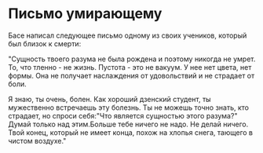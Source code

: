 # Письмо умирающему

Басе написал следующее письмо одному из своих учеников, который был близок к смерти:

"Сущность твоего разума не была рождена и поэтому никогда не умрет. То, что тленно - не жизнь. Пустота - это не вакуум. У нее нет цвета, нет формы. Она не получает наслаждения от удовольствий и не страдает от боли.

Я знаю, ты очень, болен. Как хороший дзенский студент, ты мужественно встречаешь эту болезнь. Ты не можешь точно знать, кто страдает, но спроси себя:"Что является сущностью этого разума?" Думай только над этим.Больше тебе ничего не надо. Не делай ничего. Твой конец, который не имеет конца, похож на хлопья снега, тающего в чистом воздухе."
